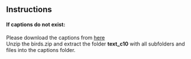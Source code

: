 ## Instructions <br />
#### If captions do not exist: <br />
Please download the captions from [here](https://drive.google.com/file/d/0B3y_msrWZaXLT1BZdVdycDY5TEE/view) <br />
Unzip the birds.zip and extract the folder __text_c10__ with all subfolders and files into the captions folder.
